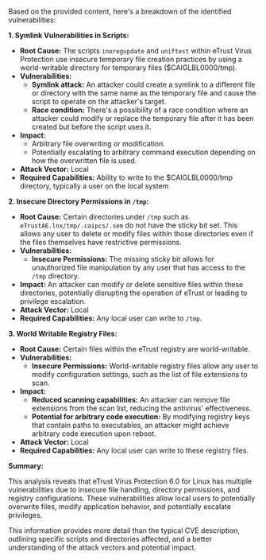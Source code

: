 Based on the provided content, here's a breakdown of the identified vulnerabilities:

**1. Symlink Vulnerabilities in Scripts:**

*   **Root Cause:** The scripts `inoregupdate` and `uniftest` within eTrust Virus Protection use insecure temporary file creation practices by using a world-writable directory for temporary files ($CAIGLBL0000/tmp).
*   **Vulnerabilities:**
    *   **Symlink attack:** An attacker could create a symlink to a different file or directory with the same name as the temporary file and cause the script to operate on the attacker's target.
    *   **Race condition:** There's a possibility of a race condition where an attacker could modify or replace the temporary file after it has been created but before the script uses it.
*   **Impact:**
    *   Arbitrary file overwriting or modification.
    *   Potentially escalating to arbitrary command execution depending on how the overwritten file is used.
*   **Attack Vector:** Local
*   **Required Capabilities:** Ability to write to the $CAIGLBL0000/tmp directory, typically a user on the local system

**2. Insecure Directory Permissions in `/tmp`:**

*   **Root Cause:** Certain directories under `/tmp` such as `eTrustAE.lnx/tmp/.caipcs/.sem` do not have the sticky bit set. This allows any user to delete or modify files within those directories even if the files themselves have restrictive permissions.
*   **Vulnerabilities:**
    *   **Insecure Permissions:** The missing sticky bit allows for unauthorized file manipulation by any user that has access to the `/tmp` directory.
*   **Impact:** An attacker can modify or delete sensitive files within these directories, potentially disrupting the operation of eTrust or leading to privilege escalation.
*   **Attack Vector:** Local
*   **Required Capabilities:** Any local user can write to `/tmp`.

**3. World Writable Registry Files:**

*   **Root Cause:**  Certain files within the eTrust registry are world-writable.
*   **Vulnerabilities:**
    *   **Insecure Permissions:** World-writable registry files allow any user to modify configuration settings, such as the list of file extensions to scan.
*   **Impact:**
    *   **Reduced scanning capabilities:** An attacker can remove file extensions from the scan list, reducing the antivirus' effectiveness.
    *   **Potential for arbitrary code execution:** By modifying registry keys that contain paths to executables, an attacker might achieve arbitrary code execution upon reboot.
*   **Attack Vector:** Local
*  **Required Capabilities:** Any local user can write to these registry files.

**Summary:**

This analysis reveals that eTrust Virus Protection 6.0 for Linux has multiple vulnerabilities due to insecure file handling, directory permissions, and registry configurations. These vulnerabilities allow local users to potentially overwrite files, modify application behavior, and potentially escalate privileges.

This information provides more detail than the typical CVE description, outlining specific scripts and directories affected, and a better understanding of the attack vectors and potential impact.
